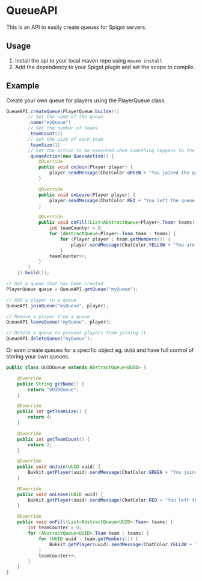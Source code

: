 # QueueAPI
This is an API to easily create queues for Spigot servers.
## Usage
1. Install the api to your local maven repo using `maven install`
2. Add the dependency to your Spigot plugin and set the scope to compile.
## Example
Create your own queue for players using the PlayerQueue class.
```java
QueueAPI.createQueue(PlayerQueue.builder()
        // Set the name of the queue
        .name("myQueue")
        // Set the number of teams
        .teamCount(2)
        // Set the size of each team
        .teamSize(1)
        // Set the action to be executed when something happens to the queue
        .queueAction(new QueueAction() {
            @Override
            public void onJoin(Player player) {
                player.sendMessage(ChatColor.GREEN + "You joined the queue!");
            }

            @Override
            public void onLeave(Player player) {
                player.sendMessage(ChatColor.RED + "You left the queue!");
            }

            @Override
            public void onFill(List<AbstractQueue<Player>.Team> teams) {
                int teamCounter = 0;
                for (AbstractQueue<Player>.Team team : teams) {
                    for (Player player : team.getMembers()) {
                        player.sendMessage(ChatColor.YELLOW + "You are in team: " + teamCounter);
                    }
                teamCounter++;
            }
        }
    }).build());

// Get a queue that has been created
PlayerQueue queue = QueueAPI.getQueue("myQueue");

// Add a player to a queue
QueueAPI.joinQueue("myQueue", player);

// Remove a player from a queue
QueueAPI.leaveQueue("myQueue", player);

// Delete a queue to prevent players from joining it
QueueAPI.deleteQueue("myQueue");
```
Or even create queues for a specific object eg. `UUID` and have full control of storing your own queues.
```java
public class UUIDQueue extends AbstractQueue<UUID> {

    @Override
    public String getName() {
        return "UUIDQueue";
    }

    @Override
    public int getTeamSize() {
        return 4;
    }

    @Override
    public int getTeamCount() {
        return 2;
    }

    @Override
    public void onJoin(UUID uuid) {
        Bukkit.getPlayer(uuid).sendMessage(ChatColor.GREEN + "You joined the queue!");
    }

    @Override
    public void onLeave(UUID uuid) {
        Bukkit.getPlayer(uuid).sendMessage(ChatColor.RED + "You left the queue!");
    }

    @Override
    public void onFill(List<AbstractQueue<UUID>.Team> teams) {
        int teamCounter = 0;
        for (AbstractQueue<UUID>.Team team : teams) {
            for (UUID uuid : team.getMembers()) {
                Bukkit.getPlayer(uuid).sendMessage(ChatColor.YELLOW + "You are in team: " + teamCounter);
            }
            teamCounter++;
        }
    }
}
```
